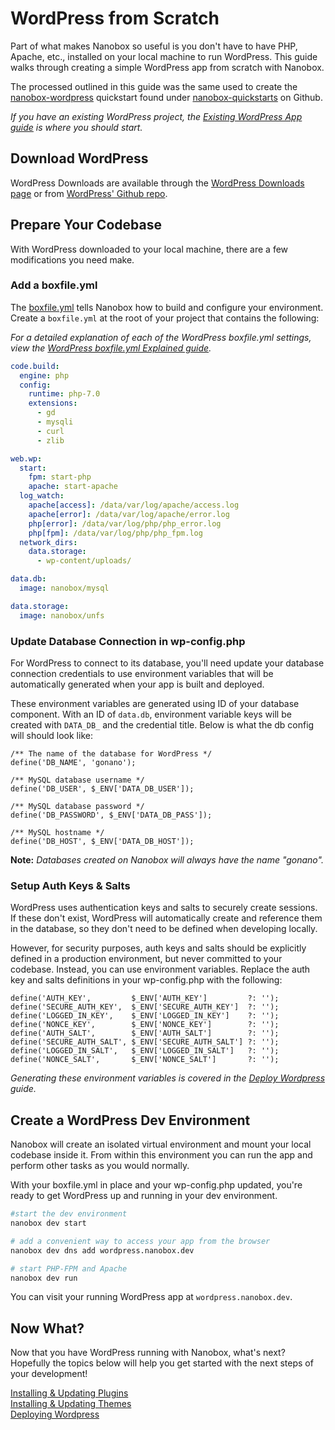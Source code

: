 # WordPress from Scratch

Part of what makes Nanobox so useful is you don't have to have PHP, Apache, etc., installed on your local machine to run WordPress. This guide walks through creating a simple WordPress app from scratch with Nanobox.

The processed outlined in this guide was the same used to create the [nanobox-wordpress](https://github.com/nanobox-quickstarts/nanobox-wordpress) quickstart found under [nanobox-quickstarts](https://github.com/nanobox-quickstarts) on Github.

*If you have an existing WordPress project, the [Existing WordPress App guide](/php/wordpress/existing-app) is where you should start.*

## Download WordPress
WordPress Downloads are available through the [WordPress Downloads page](https://wordpress.org/download/) or from [WordPress' Github repo](https://github.com/wordpress/wordpress).

## Prepare Your Codebase
With WordPress downloaded to your local machine, there are a few modifications you need make.

### Add a boxfile.yml
The [boxfile.yml](https://docs.nanobox.io/boxfile/) tells Nanobox how to build and configure your environment. Create a `boxfile.yml` at the root of your project that contains the following:

*For a detailed explanation of each of the WordPress boxfile.yml settings, view the [WordPress boxfile.yml Explained guide](advanced/boxfile-explained).*

```yaml
code.build:
  engine: php
  config:
    runtime: php-7.0
    extensions:
      - gd
      - mysqli
      - curl
      - zlib

web.wp:
  start:
    fpm: start-php
    apache: start-apache
  log_watch:
    apache[access]: /data/var/log/apache/access.log
    apache[error]: /data/var/log/apache/error.log
    php[error]: /data/var/log/php/php_error.log
    php[fpm]: /data/var/log/php/php_fpm.log
  network_dirs:
    data.storage:
      - wp-content/uploads/

data.db:
  image: nanobox/mysql

data.storage:
  image: nanobox/unfs
```

### Update Database Connection in wp-config.php
For WordPress to connect to its database, you'll need update your database connection credentials to use environment variables that will be automatically generated when your app is built and deployed.

These environment variables are generated using ID of your database component. With an ID of `data.db`, environment variable keys will be created with `DATA_DB_` and the credential title. Below is what the db config will should look like:

```php?start_inline=1
/** The name of the database for WordPress */
define('DB_NAME', 'gonano');

/** MySQL database username */
define('DB_USER', $_ENV['DATA_DB_USER']);

/** MySQL database password */
define('DB_PASSWORD', $_ENV['DATA_DB_PASS']);

/** MySQL hostname */
define('DB_HOST', $_ENV['DATA_DB_HOST']);
```

**Note:** *Databases created on Nanobox will always have the name "gonano".*

### Setup Auth Keys & Salts
WordPress uses authentication keys and salts to securely create sessions. If these don't exist, WordPress will automatically create and reference them in the database, so they don't need to be defined when developing locally.

However, for security purposes, auth keys and salts should be explicitly defined in a production environment, but never committed to your codebase. Instead, you can use environment variables. Replace the auth key and salts definitions in your wp-config.php with the following:

```php?start_inline=1
define('AUTH_KEY',         $_ENV['AUTH_KEY']         ?: '');
define('SECURE_AUTH_KEY',  $_ENV['SECURE_AUTH_KEY']  ?: '');
define('LOGGED_IN_KEY',    $_ENV['LOGGED_IN_KEY']    ?: '');
define('NONCE_KEY',        $_ENV['NONCE_KEY']        ?: '');
define('AUTH_SALT',        $_ENV['AUTH_SALT']        ?: '');
define('SECURE_AUTH_SALT', $_ENV['SECURE_AUTH_SALT'] ?: '');
define('LOGGED_IN_SALT',   $_ENV['LOGGED_IN_SALT']   ?: '');
define('NONCE_SALT',       $_ENV['NONCE_SALT']       ?: '');
```

*Generating these environment variables is covered in the [Deploy Wordpress](/php/wordpress/deploy-wordpress) guide.*

## Create a WordPress Dev Environment
Nanobox will create an isolated virtual environment and mount your local codebase inside it. From within this environment you can run the app and perform other tasks as you would normally.

With your boxfile.yml in place and your wp-config.php updated, you're ready to get WordPress up and running in your dev environment.


```bash
#start the dev environment
nanobox dev start

# add a convenient way to access your app from the browser
nanobox dev dns add wordpress.nanobox.dev

# start PHP-FPM and Apache
nanobox dev run
```

You can visit your running WordPress app at `wordpress.nanobox.dev`.

## Now What?
Now that you have WordPress running with Nanobox, what's next? Hopefully the topics below will help you get started with the next steps of your development!

[Installing & Updating Plugins](/php/wordpress/installing-updating-plugins)  
[Installing & Updating Themes](/php/wordpress/installing-updating-themes)  
[Deploying Wordpress](/php/wordpress/deploy-wordpress)
